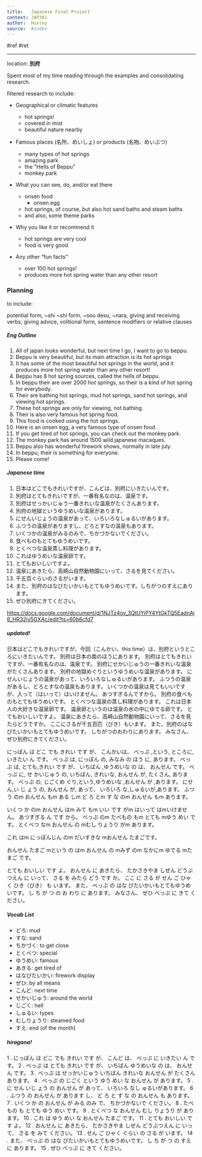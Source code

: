 ```yaml
---
title:   Japanese Final Project
context: JAP301
author:  Huxley
source:  #index
---
```


#ref #ret

---

location: **別府**

Spent most of my time reading through the examples and consolidating research.

filtered research to include:

-   Geographical or climatic features
	-   hot springs!
	-   covered in mist
	-   beautiful nature nearby
    
-   Famous places (名所、めいしょ) or products (名物、めいぶつ)
	-   many types of hot springs
	-   amazing park
	-   the "Hells of Beppu"
	-   monkey park
    
-   What you can see, do, and/or eat there
	-   onsen food
		-   onsen egg
	-   hot springs, of course, but also hot sand baths and steam baths
	-   and also, some theme parks
    
-   Why you like it or recommend it
	-   hot springs are very cool
	-   food is very good
    
-   Any other “fun facts"
	-   over 100 hot springs!
	-   produces more hot spring water than any other resort 
    

### Planning

to include:

 
potential form,
~shi ~shi form,
~sou desu,
~nara,
giving and receiving verbs,
giving advice, 
volitional form, 
sentence modifiers or relative clauses


##### Eng Outline


1. All of japan looks wonderful, but next time I go, I want to go to beppu.
2. Beppu is very beautiful, but its main attraction is its hot springs 
3. It has some of the most beautiful hot springs in the world, and it produces more hot spring water than any other resort!
4. Beppu has 8 hot spring sources, called the hells of beppu.
5. In beppu their are over 2000 hot springs, so their is a kind of hot spring for everybody.
6. Their are bathing hot springs, mud hot springs, sand hot springs, and viewing hot springs.
7. These hot springs are only for viewing, not bathing.
8. Their is also very famous hot spring food.
9. This food is cooked using the hot springs. 
10. Here is an onsen egg, a very famous type of onsen food.
11. If you get tired of hot springs, you can check out the monkey park.
12. The monkey park has around 1500 wild japanese macaques.
13. Beppu also has wonderful firework shows, normally in late july. 
14. In beppu, their is something for everyone.
15. Please come!




##### Japanese time

1. 日本はどこでもきれいですが、こんどは、別府にいきたいんです。
2. 別府はとてもきれいですが、一番有名なのは、温泉です。
3. 別府はせっかいじゅう一番きれいな温泉がたくさんあります。
4. 別府の地獄というゆうめいな温泉があります。
5. にせんいじょうの温泉があって、いろいろなしゅるいがあります。
6. ふつうの温泉がありますし、どろとすなの温泉もあります。
7. いくつかの温泉がみるのみで、ちかづかないでください。
8. 食べものもとてもゆうめいです。
9. とくべつな温泉蒸し料理があります。
10. これはゆうめいな温泉卵です。
11. とてもおいしいですよ。
12. 温泉にあきたら、高崎山自然動物園にいって、さるを見てください。
13. 千五百ぐらいのさるがいます。
14. また、別府のはなびたいかいもとてもゆうめいです。しちがつのすえにあります。
15. ぜひ別府にきてください。


https://docs.google.com/document/d/1NJTz4ov_3QtUYiPY4YtGkTQ5EadnAj6_HR32jy5GXAc/edit?ts=60b6cfd7


##### updated!

日本はどこでもきれいですが、今回（こんかい、this time）は、別府というところにいきたいんです。
別府は日本の南のほうにあります。
別府はとてもきれいですが、一番有名なのは、温泉です。
別府にせかいじゅうの一番きれいな温泉がたくさんあります。
別府の地獄めぐりというゆうめいな温泉があります。
にせんいじょうの温泉があって、いろいろなしゅるいがあります。
ふつうの温泉があるし、どろとすなの温泉もあります。
いくつかの温泉は見てもいいですが、入って（はいって）はいけません。 あつすぎるんですから。
別府の食べものもとてもゆうめいです。
とくべつな温泉の蒸し料理があります。
これは日本人の大好きな温泉卵です。
温泉卵というのは温泉の水の中にゆでる卵です。
とてもおいしいですよ。
温泉にあきたら、高崎山自然動物園にいって、さるを見たらどうですか。
ここにさるが千五百匹（びき）もいます。
また、別府のはなびたいかいもとてもゆうめいです。
しちがつのおわりにあります。
みなさん、ぜひ別府にきてください。

にっぽん は どこ でも きれい です が、 こんかいは、 べっぷ ,という, ところに, いきたい ん です。
べっぷ は, にっぽん の, みなみ の ほう に, あります。
べっぷ は, とても,きれい です が、 いちばん ,ゆうめいな の は、 おんせん です。
べっぷ に, せ かいじゅう の, いちばん, きれいな, おんせん が, たくさん, あります。
べっぷ の, じごくめ ぐり,という,ゆうめいな ,おんせん が ,あります。
にせん,い じ ょう の, おんせん が, あって、 いろいろ な,しゅるいが,あります。
ふつう のm おんせん もm ある しm ど ろ とm す な のm おんせん もm あります。

いくつ か のm おんせん はm みて もm いい です がm はいって はmいけません。
あつすぎる ん です から。
べっぷ のm たべもの もm とても mゆう めい です。
とくべつ なm おんせん の mむし りょうり がm あります。

これ はm にっぽんじん のm だいすきな mおんせん たまごです。

おんせん たまご mという の はm おんせん の mみず のm なかにm ゆでる mたまご です。




とても おいしい です よ。
おんせん に あきたら、 たかさきやま しぜん どうぶつえん に いって、 さる を みたら どう です か。
ここ に さる が せん ご ひゃく ひき（びき） も います。
また、 べっぷ の はな びたいかいもとてもゆうめいです。
し ち が つ の お わり に あります。
みなさん、 ぜひ べっぷ に きて ください。








##### Vocab List
- どろ: mud
- すな: sand
- ちかづく: to get close
- とくべつ: special
- ゆうめい: famous
- あきる: get tired of
- はなびたいかい: firework display
- ぜひ: by all means
- こんど: next time
- せかいじゅう: around the world
- じごく: hell
- しゅるい: types
- むしりょうり: steamed food
- すえ: end (of the month)

##### hiragana!
1 . にっぽん は どこ でも きれい です が、 こんど は、 べっぷ に いきたい ん です。 
2 . べっぷ は とても きれい です が、 いちばん ゆうめいな の は、 おんせん です。 
3 . べっぷ は せっかいじゅう いちばん きれいな おんせん が たくさん あります。 
4 . べっぷ の じごく という ゆう めい な おんせん が あります。 
5 . に せん いじ ょう の おんせん が あって、 いろいろ なし ゅるいがあります。 
6 . ふつう の おんせん が あります し、 ど ろ と す な の おんせん も あります。 
7 . いくつ か の おんせん が みる のみ で、 ちかづかないで ください。 
8 . たべもの も とても ゆう めい です。 
9 . とくべつ な おんせん むし りょうり が あります。 
10 . これ は ゆう めい な おんせん たまご です。 
11 . とても おいしい です よ。 
12 . おんせん に あきたら、 たかさきやま しぜん どうぶつえん に いって、 さる を みて ください。 
13 . せん ご ひゃく ぐらい の さる が います。
14 . また、 べっぷ の はな びたいかいもとてもゆうめいです。 し ち が つ の すえ に あります。 
15 . ぜひ べっぷ に きて ください。









